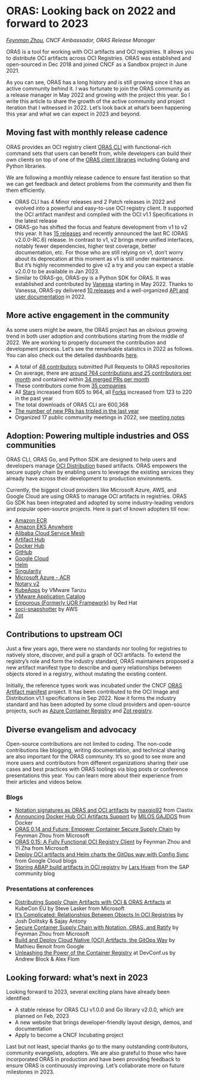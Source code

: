 # ORAS: Looking back on 2022 and forward to 2023

_[Feynman Zhou](https://twitter.com/FeynmanZhou), CNCF Ambassador, ORAS Release Manager_

ORAS is a tool for working with OCI artifacts and OCI registries. It allows you to distribute OCI artifacts across OCI Registries. ORAS was established and open-sourced in Dec 2018 and joined CNCF as a Sandbox project in June 2021.

As you can see, ORAS has a long history and is still growing since it has an active community behind it. I was fortunate to join the ORAS community as a release manager in May 2022 and growing with the project this year. So I write this article to share the growth of the active community and project iteration that I witnessed in 2022. Let’s look back at what’s been happening this year and what we can expect in 2023 and beyond.

## Moving fast with monthly release cadence

ORAS provides an OCI registry client [ORAS CLI](https://oras.land/CLI/) with functional-rich command sets that users can benefit from, while developers can build their own clients on top of one of the [ORAS client libraries](https://oras.land/client_libraries/) including Golang and Python libraries.

We are following a monthly release cadence to ensure fast iteration so that we can get feedback and detect problems from the community and then fix them efficiently. 

- ORAS CLI has 4 Minor releases and 2 Patch releases in 2022 and evolved into a powerful and easy-to-use OCI registry client. It supported the OCI artifact manifest and complied with the OCI v1.1 Specifications in the latest release
- ORAS-go has shifted the focus and feature development from v1 to v2 this year. It has [15 releases](https://github.com/oras-project/oras-go/releases) and recently announced the last RC (ORAS v2.0.0-RC.6) release. In contrast to v1, v2 brings more unified interfaces, notably fewer dependencies, higher test coverage, better documentation, etc. For those who are still relying on v1, don’t worry about its deprecation at this moment as v1 is still under maintenance. But it’s highly recommended to give v2 a try and you can expect a stable v2.0.0 to be available in Jan 2023.
- Similar to ORAS-go, ORAS-py is a Python SDK for ORAS. It was established and contributed by [Vanessa](https://github.com/vsoch) starting in May 2022. Thanks to Vanessa,  ORAS-py delivered [10 releases](https://github.com/oras-project/oras-py/releases) and a well-organized [API and user documentation](https://oras-project.github.io/oras-py/index.html) in 2022.

## More active engagement in the community

As some users might be aware, the ORAS project has an obvious growing trend in both user adoption and contributions starting from the middle of 2022. We are working to properly document the contribution and development process.  Let’s see the remarkable statistics in 2022 as follows. You can also check out the detailed dashboards [here](https://oras.devstats.cncf.io/d/8/dashboards?orgId=1&refresh=15m&search=open). 

- A total of [48 contributors](https://oras.devstats.cncf.io/d/22/prs-authors-table?orgId=1&var-period_name=Last%20year&var-repogroup_name=All&kiosk&viewPanel=1) submitted Pull Requests to ORAS repositories
- On average, there are [around 764 contributions and 25 contributors per month](https://oras.devstats.cncf.io/d/74/contributions-chart?orgId=1&var-period=m&var-metric=contributions&var-repogroup_name=All&var-country_name=All&var-company_name=All&var-company=all&from=now-1y&to=now) and contained within [34 merged PRs per month](https://oras.devstats.cncf.io/d/24/prs-merged-repository-groups?orgId=1&var-period=m&var-repogroups=All)
- These contributors come from [35 companies](https://oras.devstats.cncf.io/d/5/companies-table?orgId=1&var-period_name=Last%20year&var-metric=contributions)
- All [Stars](https://oras.devstats.cncf.io/d/3/stars-and-forks-by-repository?orgId=1&from=now-1y&to=now) increased from 605 to 964, all [Forks](https://oras.devstats.cncf.io/d/3/stars-and-forks-by-repository?orgId=1&from=now-1y&to=now) increased from 123 to 220 in the past year
- The total downloads of ORAS CLI are 600,368
- [The number of new PRs has tripled in the last year](https://oras.devstats.cncf.io/d/15/new-prs-in-repository-groups?orgId=1)
- Organized 17 public community meetings in 2022, see [meeting notes](https://hackmd.io/P-O6n222TcSMoJgHmTTduw?view)

## Adoption: Powering multiple industries and OSS communities

ORAS CLI, ORAS Go, and Python SDK are designed to help users and developers manage [OCI Distribution](https://github.com/opencontainers/distribution-spec) based artifacts. ORAS empowers the secure supply chain by enabling users to leverage the existing services they already have across their development to production environments.

Currently, the biggest cloud providers like Microsoft Azure, AWS, and Google Cloud are using ORAS to manage OCI artifacts in registries. ORAS Go SDK has been integrated and adopted by some industry-leading vendors and popular open-source projects. Here is part of known adopters till now:

- [Amazon ECR](https://aws.amazon.com/ecr/)
- [Amazon EKS Anywhere](https://anywhere.eks.amazonaws.com/docs/workshops/packages/harbor/#set-up-trivy-image-scanner-in-an-air-gapped-environment)
- [Alibaba Cloud Service Mesh](https://www.alibabacloud.com/help/en/alibaba-cloud-service-mesh/latest/use-oras-to-simplify-wasm-based-asm-instance-extension)
- [Artifact Hub](https://artifacthub.io/docs/topics/repositories/helm-charts/#oci-support)
- [Docker Hub](https://www.docker.com/blog/announcing-docker-hub-oci-artifacts-support/)
- [GitHub](https://github.com/)
- [Google Cloud](https://cloud.google.com/anthos-config-management/docs/how-to/sync-oci-artifacts-from-artifact-registry#oras)
- [Helm](https://v3.helm.sh/docs/topics/registries/)
- [Singularity](https://sylabs.io/guides/3.1/user-guide/cli/singularity_push.html)
- [Microsoft Azure - ACR](https://azure.microsoft.com/en-us/products/container-registry/)
- [Notary v2](https://github.com/notaryproject/notation)
- [KubeApps](https://github.com/vmware-tanzu/kubeapps) by VMware Tanzu
- [VMware Application Catalog](https://tanzu.vmware.com/application-catalog)
- [Emporous (Formerly UOR Framework)](https://universalreference.io/) by Red Hat
- [soci-snapshotter](https://github.com/awslabs/soci-snapshotter) by AWS
- [Zot](https://github.com/project-zot/zot)

## Contributions to upstream OCI

Just a few years ago, there were no standards nor tooling for registries to natively store, discover, and pull a graph of OCI artifacts. To extend the registry’s role and form the industry standard, ORAS maintainers proposed a new artifact manifest type to describe and query relationships between objects stored in a registry, without mutating the existing content.

Initially, the reference types work was incubated under the CNCF [ORAS Artifact manifest](https://github.com/oras-project/artifacts-spec) project. It has been contributed to the OCI Image and Distribution v1.1 specifications in Sep 2022. Now it forms the industry standard and has been adopted by some cloud providers and open-source projects, such as [Azure Container Registry](https://azure.microsoft.com/en-us/products/container-registry) and [Zot registry](https://zotregistry.io/v1.4.3/).

## Diverse evangelism and advocacy

Open-source contributions are not limited to coding. The non-code contributions like blogging, writing documentation, and technical sharing are also important for the ORAS community. It’s so good to see more and more users and contributors from different organizations sharing their use cases and best practices with ORAS toolings via blog posts or conference presentations this year. You can learn more about their experience from their articles and videos below.

### Blogs

- [Notation signatures as ORAS and OCI artifacts](https://notaryproject.dev/blog/2022/oras-oci-artifacts-notation-signatures/) by [maxgio92](https://github.com/maxgio92) from Clastix
- [Announcing Docker Hub OCI Artifacts Support](https://www.docker.com/blog/announcing-docker-hub-oci-artifacts-support/) by [MILOS GAJDOS](https://www.docker.com/author/milos-gajdos/) from Docker
- [ORAS 0.14 and Future: Empower Container Secure Supply Chain](https://oras.land/blog/oras-0.14-and-future/) by Feynman Zhou from Microsoft
- [ORAS 0.15: A Fully Functional OCI Registry Client](https://oras.land/blog/oras-0.15-a-fully-functional-registry-client/) by Feynman Zhou and Yi Zha from Microsoft
- [Deploy OCI artifacts and Helm charts the GitOps way with Config Sync](https://cloud.google.com/blog/products/containers-kubernetes/gitops-with-oci-artifacts-and-config-sync) from Google Cloud blogs
- [Storing ABAP build artifacts in OCI registry](https://blogs.sap.com/2022/07/26/storing-abap-build-artifacts-in-oci-registry/) by [Lars Hvam](https://people.sap.com/lars.hvam) from the SAP community blog

### Presentations at conferences

- [Distributing Supply Chain Artifacts with OCI & ORAS Artifacts](https://youtu.be/lT2ZMRJrQsU) at KubeCon EU by Steve Lasker from Microsoft
- [It’s Complicated: Relationships Between Objects In OCI Registries](https://youtu.be/VZckJNkJ0nQ) by Josh Dolitsky & Sajay Antony
- [Secure Container Supply Chain with Notation, ORAS, and Ratify](https://youtu.be/7RvFj_RWE7c) by Feynman Zhou from Microsoft
- [Build and Deploy Cloud Native (OCI) Artifacts, the GitOps Way](https://youtu.be/08ARHTeiXmo) by Mathieu Benoit from Google
- [Unleashing the Power of the Container Registry](https://www.youtube.com/watch?v=6fohG10y3z0&t=2002s) at DevConf.us by Andrew Block & Alex Flom

## Looking forward: what’s next in 2023

Looking forward to 2023, several exciting plans have already been identified:

- A stable release for ORAS CLI v1.0.0 and Go library v2.0.0, which are planned on Feb, 2023
- A new website that brings developer-friendly layout design, demos, and documentation
- Apply to become a CNCF Incubating project

Last but not least, special thanks go to the many outstanding contributors, community evangelists, adopters.  We are also grateful to those who have incorporated ORAS in production and have been providing feedback to ensure ORAS is continuously improving. Let’s collaborate more on future milestones in 2023.